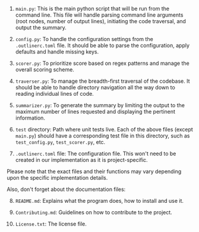 1. `main.py`: This is the main python script that will be run from the command line. This file will handle parsing command line arguments (root nodes, number of output lines), initiating the code traversal, and output the summary.

2. `config.py`: To handle the configuration settings from the `.outlinerc.toml` file. It should be able to parse the configuration, apply defaults and handle missing keys.

3. `scorer.py`: To prioritize score based on regex patterns and manage the overall scoring scheme.

4. `traverser.py`: To manage the breadth-first traversal of the codebase. It should be able to handle directory navigation all the way down to reading individual lines of code.

5. `summarizer.py`: To generate the summary by limiting the output to the maximum number of lines requested and displaying the pertinent information.

6. `test` directory: Path where unit tests live. Each of the above files (except `main.py`) should have a corresponding test file in this directory, such as `test_config.py`, `test_scorer.py`, etc.

7. `.outlinerc.toml` file: The configuration file. This won't need to be created in our implementation as it is project-specific.

Please note that the exact files and their functions may vary depending upon the specific implementation details.

Also, don't forget about the documentation files:

8. `README.md`: Explains what the program does, how to install and use it.

9. `Contributing.md`: Guidelines on how to contribute to the project.

10. `License.txt`: The license file.
